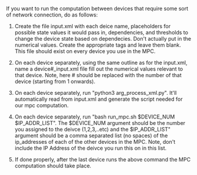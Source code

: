 If you want to run the computation between devices that require some sort of network connection, do as follows:
1. Create the file input.xml with each deice name, placeholders for possible state values it would pass in, dependencies, and thresholds to change the device state based on dependecies. Don't actually put in the numerical values. Create the appropriate tags and leave them blank. This file should exist on every device you use in the MPC.

2. On each device separately, using the same outline as for the input.xml, name a device#_input.xml file fill out the numerical values relevant to that device. Note, here # should be replaced with the number of that device (starting from 1 onwards).

3. On each device separately, run "python3 arg_process_xml.py". It'll automatically read from input.xml and generate the script needed for our mpc computation.

4. On each device separately, run "bash run_mpc.sh $DEVICE_NUM $IP_ADDR_LIST". The $DEVICE_NUM argument should be the number you assigned to the deivce (1,2,3,..etc) and the $IP_ADDR_LIST" argument should be a comma separated list (no spaces) of the ip_addresses of each of the other devices in the MPC. Note, don't include the IP Address of the deivce you run this on in this list.

5. If done properly, after the last device runs the above command the MPC computation should take place.